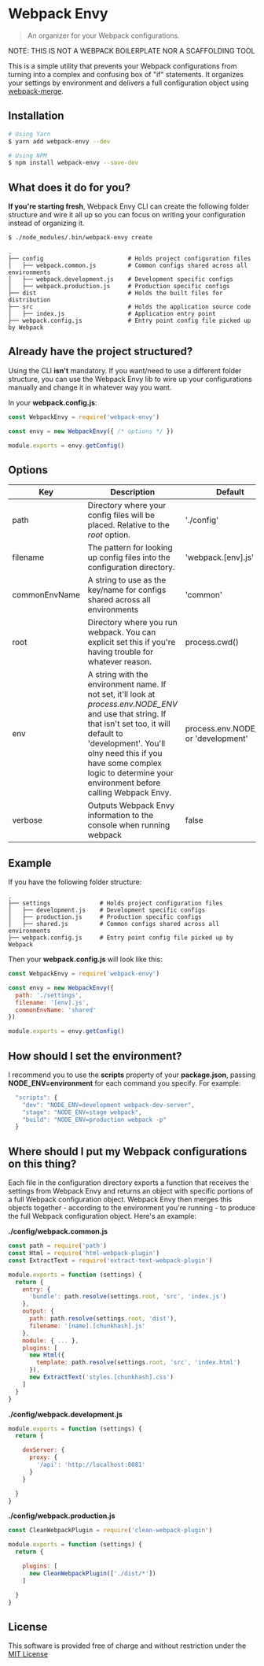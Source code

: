 # Webpack Envy
> An organizer for your Webpack configurations.

NOTE: THIS IS NOT A WEBPACK BOILERPLATE NOR A SCAFFOLDING TOOL

This is a simple utility that prevents your Webpack configurations from turning into a complex and confusing box of "if" statements. It organizes your settings by environment and delivers a full configuration object using [webpack-merge](https://github.com/survivejs/webpack-merge).

## Installation

```bash
# Using Yarn
$ yarn add webpack-envy --dev

# Using NPM
$ npm install webpack-envy --save-dev
```

## What does it do for you?

**If you're starting fresh**, Webpack Envy CLI can create the following folder structure and wire it all up so you can focus on writing your configuration instead of organizing it.

```bash
$ ./node_modules/.bin/webpack-envy create
```
    .
    ├── config                        # Holds project configuration files
    │   ├── webpack.common.js         # Common configs shared across all environments
    │   ├── webpack.development.js    # Development specific configs
    │   ├── webpack.production.js     # Production specific configs
    ├── dist                          # Holds the built files for distribution
    ├── src                           # Holds the application source code
    │   ├── index.js                  # Application entry point
    ├── webpack.config.js             # Entry point config file picked up by Webpack

## Already have the project structured?

Using the CLI **isn't** mandatory. If you want/need to use a different folder structure, you can use the Webpack Envy lib to wire up your configurations manually and change it in whatever way you want.

In your **webpack.config.js**:
```javascript
const WebpackEnvy = require('webpack-envy')

const envy = new WebpackEnvy({ /* options */ })

module.exports = envy.getConfig()
```

## Options
| Key  | Description | Default
| ------------- | ------------- | ----- |
| path| Directory where your config files will be placed. Relative to the *root* option. | './config' |
| filename | The pattern for looking up config files into the configuration directory. | 'webpack.[env].js' |
| commonEnvName | A string to use as the key/name for configs shared across all environments | 'common' |
| root  | Directory where you run webpack. You can explicit set this if you're having trouble for whatever reason. | process.cwd()|
| env  | A string with the environment name. If not set, it'll look at *process.env.NODE_ENV* and use that string. If that isn't set too, it will default to 'development'. You'll olny need this if you have some complex logic to determine your environment before calling Webpack Envy. | process.env.NODE_ENV or 'development' |
| verbose  | Outputs Webpack Envy information to the console when running webpack | false |

## Example

If you have the following folder structure:

    .
    ├── settings              # Holds project configuration files
    │   ├── development.js    # Development specific configs
    │   ├── production.js     # Production specific configs
    │   ├── shared.js         # Common configs shared across all environments
    ├── webpack.config.js     # Entry point config file picked up by Webpack

Then your **webpack.config.js** will look like this:

```javascript
const WebpackEnvy = require('webpack-envy')

const envy = new WebpackEnvy({
  path: './settings',
  filename: '[env].js',
  commonEnvName: 'shared'
})

module.exports = envy.getConfig()
```
## How should I set the environment?

I recommend you to use the **scripts** property of your **package.json**, passing **NODE_ENV=environment** for each command you specify. For example:

```javascript
  "scripts": {
    "dev": "NODE_ENV=development webpack-dev-server",
    "stage": "NODE_ENV=stage webpack",
    "build": "NODE_ENV=production webpack -p"
  }
```

## Where should I put my Webpack configurations on this thing?

Each file in the configuration directory exports a function that receives the settings from Webpack Envy and returns an object with specific portions of a full Webpack configuration object. Webpack Envy then merges this objects together - according to the environment you're running - to produce the full Webpack configuration object. Here's an example:

**./config/webpack.common.js**
```javascript
const path = require('path')
const Html = require('html-webpack-plugin')
const ExtractText = require('extract-text-webpack-plugin')

module.exports = function (settings) {
  return {
    entry: {
      'bundle': path.resolve(settings.root, 'src', 'index.js')
    },
    output: {
      path: path.resolve(settings.root, 'dist'),
      filename: '[name].[chunkhash].js'
    },
    module: { ... },
    plugins: [
      new Html({
        template: path.resolve(settings.root, 'src', 'index.html')
      }),
      new ExtractText('styles.[chunkhash].css')
    ]
  }
}    
```

**./config/webpack.development.js**
```javascript
module.exports = function (settings) {
  return {

    devServer: {
      proxy: {
        '/api': 'http://localhost:8081'
      }
    }

  }
}
```

**./config/webpack.production.js**
```javascript
const CleanWebpackPlugin = require('clean-webpack-plugin')

module.exports = function (settings) {
  return {

    plugins: [
      new CleanWebpackPlugin(['./dist/*'])
    ]

  }
}
```

## License

This software is provided free of charge and without restriction under the [MIT License](/LICENSE)
